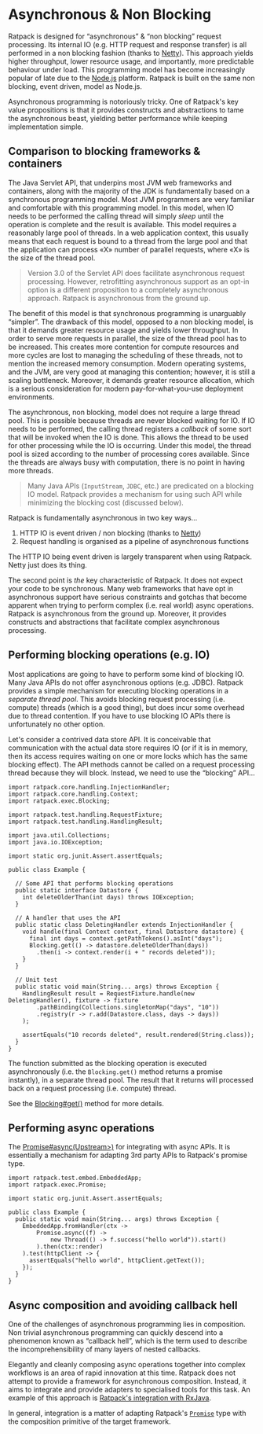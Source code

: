 # Asynchronous & Non Blocking

Ratpack is designed for “asynchronous” & “non blocking” request processing.
Its internal IO (e.g. HTTP request and response transfer) is all performed in a non blocking fashion (thanks to [Netty](http://netty.io/)).
This approach yields higher throughput, lower resource usage, and importantly, more predictable behaviour under load.
This programming model has become increasingly popular of late due to the [Node.js](http://nodejs.org) platform.
Ratpack is built on the same non blocking, event driven, model as Node.js.

Asynchronous programming is notoriously tricky.
One of Ratpack's key value propositions is that it provides constructs and abstractions to tame the asynchronous beast, yielding better performance while keeping implementation simple.

## Comparison to blocking frameworks & containers

The Java Servlet API, that underpins most JVM web frameworks and containers, along with the majority of the JDK is fundamentally based on a synchronous programming model.
Most JVM programmers are very familiar and comfortable with this programming model.
In this model, when IO needs to be performed the calling thread will simply _sleep_ until the operation is complete and the result is available.
This model requires a reasonably large pool of threads.
In a web application context, this usually means that each request is bound to a thread from the large pool and that the application can process «X» number of parallel requests, where «X» is the size of the thread pool.

> Version 3.0 of the Servlet API does facilitate asynchronous request processing.
> However, retrofitting asynchronous support as an opt-in option is a different proposition to a completely asynchronous approach.
> Ratpack is asynchronous from the ground up.

The benefit of this model is that synchronous programming is unarguably “simpler”.
The drawback of this model, opposed to a non blocking model, is that it demands greater resource usage and yields lower throughput.
In order to serve more requests in parallel, the size of the thread pool has to be increased.
This creates more contention for compute resources and more cycles are lost to managing the scheduling of these threads, not to mention the increased memory consumption.
Modern operating systems, and the JVM, are very good at managing this contention; however, it is still a scaling bottleneck.
Moreover, it demands greater resource allocation, which is a serious consideration for modern pay-for-what-you-use deployment environments.

The asynchronous, non blocking, model does not require a large thread pool.
This is possible because threads are never blocked waiting for IO.
If IO needs to be performed, the calling thread registers a _callback_ of some sort that will be invoked when the IO is done.
This allows the thread to be used for other processing while the IO is occurring.
Under this model, the thread pool is sized according to the number of processing cores available.
Since the threads are always busy with computation, there is no point in having more threads.

> Many Java APIs (`InputStream`, `JDBC`, etc.) are predicated on a blocking IO model.
> Ratpack provides a mechanism for using such API while minimizing the blocking cost (discussed below).

Ratpack is fundamentally asynchronous in two key ways…

1. HTTP IO is event driven / non blocking (thanks to [Netty](http://netty.io/))
2. Request handling is organised as a pipeline of asynchronous functions

The HTTP IO being event driven is largely transparent when using Ratpack.
Netty just does its thing.

The second point is _the_ key characteristic of Ratpack.
It does not expect your code to be synchronous.
Many web frameworks that have opt in asynchronous support have serious constraints and gotchas that become apparent when trying to perform complex (i.e. real world) async operations.
Ratpack is asynchronous from the ground up.
Moreover, it provides constructs and abstractions that facilitate complex asynchronous processing.

## Performing blocking operations (e.g. IO)

Most applications are going to have to perform some kind of blocking IO.
Many Java APIs do not offer asynchronous options (e.g. JDBC).
Ratpack provides a simple mechanism for executing blocking operations in a _separate thread pool_.
This avoids blocking request processing (i.e. compute) threads (which is a good thing), but does incur some overhead due to thread contention.
If you have to use blocking IO APIs there is unfortunately no other option.

Let's consider a contrived data store API.
It is conceivable that communication with the actual data store requires IO (or if it is in memory, then its access requires waiting on one or more locks which has the same blocking effect).
The API methods cannot be called on a request processing thread because they will block.
Instead, we need to use the “blocking” API…

```language-java
import ratpack.core.handling.InjectionHandler;
import ratpack.core.handling.Context;
import ratpack.exec.Blocking;

import ratpack.test.handling.RequestFixture;
import ratpack.test.handling.HandlingResult;

import java.util.Collections;
import java.io.IOException;

import static org.junit.Assert.assertEquals;

public class Example {

  // Some API that performs blocking operations
  public static interface Datastore {
    int deleteOlderThan(int days) throws IOException;
  }

  // A handler that uses the API
  public static class DeletingHandler extends InjectionHandler {
    void handle(final Context context, final Datastore datastore) {
      final int days = context.getPathTokens().asInt("days");
      Blocking.get(() -> datastore.deleteOlderThan(days))
        .then(i -> context.render(i + " records deleted"));
    }
  }

  // Unit test
  public static void main(String... args) throws Exception {
    HandlingResult result = RequestFixture.handle(new DeletingHandler(), fixture -> fixture
        .pathBinding(Collections.singletonMap("days", "10"))
        .registry(r -> r.add(Datastore.class, days -> days))
    );

    assertEquals("10 records deleted", result.rendered(String.class));
  }
}
```

The function submitted as the blocking operation is executed asynchronously (i.e. the `Blocking.get()` method returns a promise instantly), in a separate thread pool.
The result that it returns will processed back on a request processing (i.e. compute) thread.

See the [Blocking#get()](api/ratpack/exec/Blocking.html#get%28ratpack.func.Factory%29) method for more details.

## Performing async operations

The [Promise#async(Upstream<T>>)](api/ratpack/exec/Promise.html#async%28ratpack.exec.Upstream%29) for integrating with async APIs.
It is essentially a mechanism for adapting 3rd party APIs to Ratpack's promise type.

```language-java
import ratpack.test.embed.EmbeddedApp;
import ratpack.exec.Promise;

import static org.junit.Assert.assertEquals;

public class Example {
  public static void main(String... args) throws Exception {
    EmbeddedApp.fromHandler(ctx ->
        Promise.async((f) ->
            new Thread(() -> f.success("hello world")).start()
        ).then(ctx::render)
    ).test(httpClient -> {
      assertEquals("hello world", httpClient.getText());
    });
  }
}
```

## Async composition and avoiding callback hell

One of the challenges of asynchronous programming lies in composition.
Non trivial asynchronous programming can quickly descend into a phenomenon known as “callback hell”, which is the term used to describe the incomprehensibility of many layers of nested callbacks.

Elegantly and cleanly composing async operations together into complex workflows is an area of rapid innovation at this time.
Ratpack does not attempt to provide a framework for asynchronous composition.
Instead, it aims to integrate and provide adapters to specialised tools for this task.
An example of this approach is [Ratpack's integration with RxJava](rxjava.html).

In general, integration is a matter of adapting Ratpack's [`Promise`](api/ratpack/exec/Promise.html) type with the composition primitive of the target framework.
